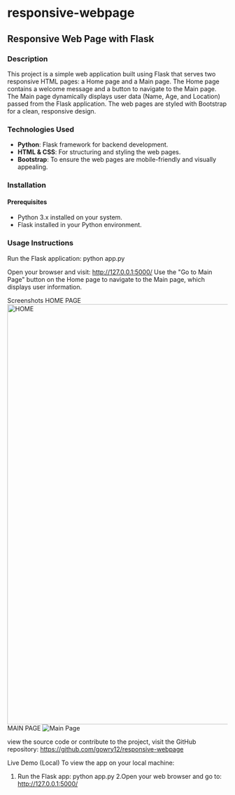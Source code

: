 # responsive-webpage

## Responsive Web Page with Flask

### Description
This project is a simple web application built using Flask that serves two responsive HTML pages: a Home page and a Main page. The Home page contains a welcome message and a button to navigate to the Main page. The Main page dynamically displays user data (Name, Age, and Location) passed from the Flask application. The web pages are styled with Bootstrap for a clean, responsive design.

### Technologies Used
- **Python**: Flask framework for backend development.
- **HTML & CSS**: For structuring and styling the web pages.
- **Bootstrap**: To ensure the web pages are mobile-friendly and visually appealing.

### Installation

#### Prerequisites
- Python 3.x installed on your system.
- Flask installed in your Python environment.

### Usage Instructions
Run the Flask application:
python app.py

Open your browser and visit:
http://127.0.0.1:5000/
Use the "Go to Main Page" button on the Home page to navigate to the Main page, which displays user information.

Screenshots
HOME PAGE
<img width="959" alt="HOME" src="https://github.com/user-attachments/assets/1902856b-5f8d-4535-9e64-c8b944dbb0a1" />
MAIN PAGE
![Main Page](flask_app/MAIN.PNG)


 view the source code or contribute to the project, visit the GitHub repository:
 https://github.com/gowry12/responsive-webpage

Live Demo (Local)
To view the app on your local machine:

1. Run the Flask app:
   python app.py
2.Open your web browser and go to:
  http://127.0.0.1:5000/
